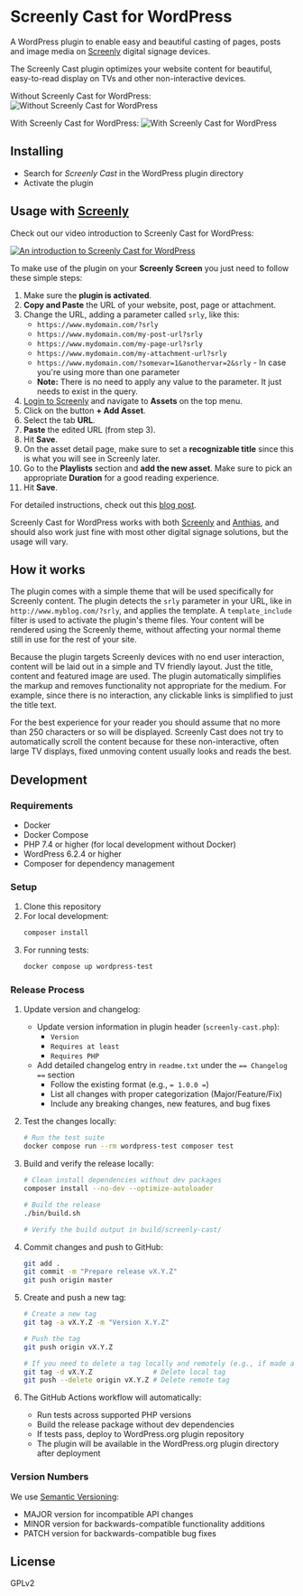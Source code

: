 # Screenly Cast for WordPress

A WordPress plugin to enable easy and beautiful casting of pages, posts and image media on [Screenly](https://www.screenly.io) digital signage devices.

The Screenly Cast plugin optimizes your website content for beautiful, easy-to-read display on TVs and other non-interactive devices.

Without Screenly Cast for WordPress:
![Without Screenly Cast for WordPress](/assets/screenshot-1.png)

With Screenly Cast for WordPress:
![With Screenly Cast for WordPress](/assets/screenshot-2.png)

## Installing

* Search for *Screenly Cast* in the WordPress plugin directory
* Activate the plugin

## Usage with [Screenly](https://www.screenly.io)

Check out our video introduction to Screenly Cast for WordPress:

[![An introduction to Screenly Cast for WordPress](https://img.youtube.com/vi/rX6b9ZAYi34/0.jpg)](https://www.youtube.com/watch?v=rX6b9ZAYi34)

To make use of the plugin on your **Screenly Screen** you just need to follow these simple steps:

1. Make sure the **plugin is activated**.
2. **Copy and Paste** the URL of your website, post, page or attachment.
3. Change the URL, adding a parameter called `srly`, like this:
   - `https://www.mydomain.com/?srly`
   - `https://www.mydomain.com/my-post-url?srly`
   - `https://www.mydomain.com/my-page-url?srly`
   - `https://www.mydomain.com/my-attachment-url?srly`
   - `https://www.mydomain.com/?somevar=1&anothervar=2&srly` - In case you're using more than one parameter
   - **Note:** There is no need to apply any value to the parameter. It just needs to exist in the query.
4. [Login to Screenly](https://login.screenlyapp.com) and navigate to **Assets** on the top menu.
5. Click on the button **+ Add Asset**.
6. Select the tab **URL**.
7. **Paste** the edited URL (from step 3).
8. Hit **Save**.
9. On the asset detail page, make sure to set a **recognizable title** since this is what you will see in Screenly later.
10. Go to the **Playlists** section and **add the new asset**. Make sure to pick an appropriate **Duration** for a good reading experience.
11. Hit **Save**.

For detailed instructions, check out this [blog post](https://news.screenly.io/introducing-screenly-cast-for-wordpress-a27ff26667b7).

Screenly Cast for WordPress works with both [Screenly](https://www.screenly.io) and [Anthias](https://anthias.screenly.io/), and should also work just fine with most other digital signage solutions, but the usage will vary.

## How it works

The plugin comes with a simple theme that will be used specifically for Screenly content. The plugin detects the `srly` parameter in your URL, like in `http://www.myblog.com/?srly`, and applies the template. A `template_include` filter is used to activate the plugin's theme files. Your content will be rendered using the Screenly theme, without affecting your normal theme still in use for the rest of your site.

Because the plugin targets Screenly devices with no end user interaction, content will be laid out in a simple and TV friendly layout. Just the title, content and featured image are used. The plugin automatically simplifies the markup and removes functionality not appropriate for the medium. For example, since there is no interaction, any clickable links is simplified to just the title text.

For the best experience for your reader you should assume that no more than 250 characters or so will be displayed. Screenly Cast does not try to automatically scroll the content because for these non-interactive, often large TV displays, fixed unmoving content usually looks and reads the best.

## Development

### Requirements

- Docker
- Docker Compose
- PHP 7.4 or higher (for local development without Docker)
- WordPress 6.2.4 or higher
- Composer for dependency management

### Setup

1. Clone this repository
2. For local development:
   ```bash
   composer install
   ```
3. For running tests:
   ```bash
   docker compose up wordpress-test
   ```

### Release Process

1. Update version and changelog:
   - Update version information in plugin header (`screenly-cast.php`):
     - `Version`
     - `Requires at least`
     - `Requires PHP`
   - Add detailed changelog entry in `readme.txt` under the `== Changelog ==` section
     - Follow the existing format (e.g., `= 1.0.0 =`)
     - List all changes with proper categorization (Major/Feature/Fix)
     - Include any breaking changes, new features, and bug fixes

2. Test the changes locally:
   ```bash
   # Run the test suite
   docker compose run --rm wordpress-test composer test
   ```

3. Build and verify the release locally:
   ```bash
   # Clean install dependencies without dev packages
   composer install --no-dev --optimize-autoloader

   # Build the release
   ./bin/build.sh

   # Verify the build output in build/screenly-cast/
   ```

4. Commit changes and push to GitHub:
   ```bash
   git add .
   git commit -m "Prepare release vX.Y.Z"
   git push origin master
   ```

5. Create and push a new tag:
   ```bash
   # Create a new tag
   git tag -a vX.Y.Z -m "Version X.Y.Z"

   # Push the tag
   git push origin vX.Y.Z

   # If you need to delete a tag locally and remotely (e.g., if made a mistake):
   git tag -d vX.Y.Z               # Delete local tag
   git push --delete origin vX.Y.Z # Delete remote tag
   ```

6. The GitHub Actions workflow will automatically:
   - Run tests across supported PHP versions
   - Build the release package without dev dependencies
   - If tests pass, deploy to WordPress.org plugin repository
   - The plugin will be available in the WordPress.org plugin directory after deployment

### Version Numbers

We use [Semantic Versioning](https://semver.org/):
- MAJOR version for incompatible API changes
- MINOR version for backwards-compatible functionality additions
- PATCH version for backwards-compatible bug fixes

## License

GPLv2
